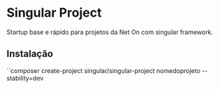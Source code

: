 # Singular Project
Startup base e rápido para projetos da Net On com singular framework. 
## Instalação

``composer create-project singular/singular-project nomedoprojeto --stability=dev

